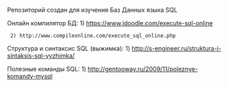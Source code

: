 Репозиторий создан для изучения Баз Данных языка SQL 

Онлайн компилятор БД: 
     1) https://www.jdoodle.com/execute-sql-online
     
     2) http://www.compileonline.com/execute_sql_online.php 
 
Структура и синтаксис SQL (выжимка): 
     1) http://s-engineer.ru/struktura-i-sintaksis-sql-vyzhimka/
 
 Полезные команды SQL:
     1) http://gentooway.ru/2009/11/poleznye-komandy-mysql
